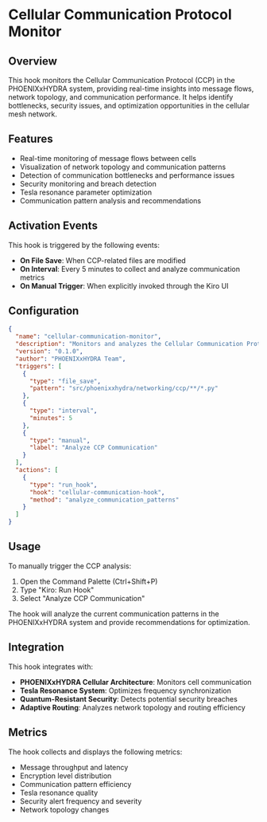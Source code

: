 # Cellular Communication Protocol Monitor

## Overview

This hook monitors the Cellular Communication Protocol (CCP) in the PHOENIXxHYDRA system, providing real-time insights into message flows, network topology, and communication performance. It helps identify bottlenecks, security issues, and optimization opportunities in the cellular mesh network.

## Features

- Real-time monitoring of message flows between cells
- Visualization of network topology and communication patterns
- Detection of communication bottlenecks and performance issues
- Security monitoring and breach detection
- Tesla resonance parameter optimization
- Communication pattern analysis and recommendations

## Activation Events

This hook is triggered by the following events:

- **On File Save**: When CCP-related files are modified
- **On Interval**: Every 5 minutes to collect and analyze communication metrics
- **On Manual Trigger**: When explicitly invoked through the Kiro UI

## Configuration

```json
{
  "name": "cellular-communication-monitor",
  "description": "Monitors and analyzes the Cellular Communication Protocol",
  "version": "0.1.0",
  "author": "PHOENIXxHYDRA Team",
  "triggers": [
    {
      "type": "file_save",
      "pattern": "src/phoenixxhydra/networking/ccp/**/*.py"
    },
    {
      "type": "interval",
      "minutes": 5
    },
    {
      "type": "manual",
      "label": "Analyze CCP Communication"
    }
  ],
  "actions": [
    {
      "type": "run_hook",
      "hook": "cellular-communication-hook",
      "method": "analyze_communication_patterns"
    }
  ]
}
```

## Usage

To manually trigger the CCP analysis:

1. Open the Command Palette (Ctrl+Shift+P)
2. Type "Kiro: Run Hook"
3. Select "Analyze CCP Communication"

The hook will analyze the current communication patterns in the PHOENIXxHYDRA system and provide recommendations for optimization.

## Integration

This hook integrates with:

- **PHOENIXxHYDRA Cellular Architecture**: Monitors cell communication
- **Tesla Resonance System**: Optimizes frequency synchronization
- **Quantum-Resistant Security**: Detects potential security breaches
- **Adaptive Routing**: Analyzes network topology and routing efficiency

## Metrics

The hook collects and displays the following metrics:

- Message throughput and latency
- Encryption level distribution
- Communication pattern efficiency
- Tesla resonance quality
- Security alert frequency and severity
- Network topology changes